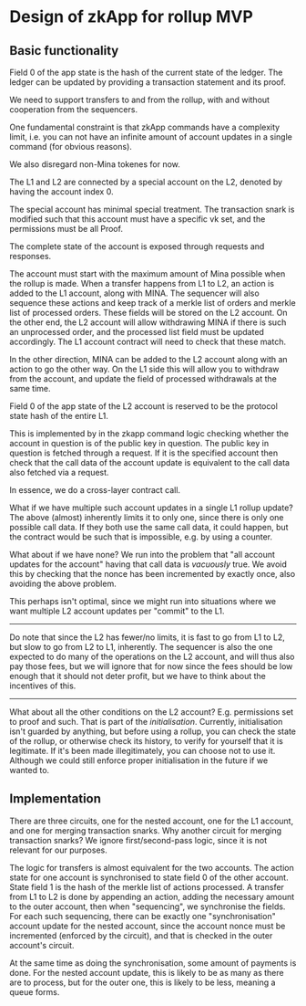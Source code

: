 # Design of zkApp for rollup MVP

## Basic functionality

Field 0 of the app state is the hash of the current state of the ledger.
The ledger can be updated by providing a transaction statement
and its proof.

We need to support transfers to and from the rollup,
with and without cooperation from the sequencers.

One fundamental constraint is that zkApp commands have a complexity limit,
i.e. you can not have an infinite amount of account updates in a single command
(for obvious reasons).

We also disregard non-Mina tokenes for now.

The L1 and L2 are connected by a special account on the L2,
denoted by having the account index 0.

The special account has minimal special treatment.
The transaction snark is modified such that this account
must have a specific vk set,
and the permissions must be all Proof.

The complete state of the account is exposed through requests and responses.

The account must start with the maximum amount of Mina possible when the rollup is made.
When a transfer happens from L1 to L2, an action is added to the L1 account, along with MINA.
The sequencer will also sequence these actions and keep track of a merkle list of
orders and merkle list of processed orders.
These fields will be stored on the L2 account.
On the other end, the L2 account will allow withdrawing MINA if there is such
an unprocessed order, and the processed list field must be updated accordingly.
The L1 account contract will need to check that these match.

In the other direction, MINA can be added to the L2 account along with an action
to go the other way.
On the L1 side this will allow you to withdraw from the account, and update the field
of processed withdrawals at the same time.

Field 0 of the app state of the L2 account is reserved to be the protocol state hash of
the entire L1.

This is implemented by in the zkapp command logic checking whether the account in question
is of the public key in question. The public key in question is fetched through a request.
If it is the specified account then check that the call data of the account update
is equivalent to the call data also fetched via a request.

In essence, we do a cross-layer contract call.

What if we have multiple such account updates in a single L1 rollup update?
The above (almost) inherently limits it to only one, since there is only
one possible call data.
If they both use the same call data, it could happen, but the contract would
be such that is impossible, e.g. by using a counter.

What about if we have none? We run into the problem that "all account updates
for the account" having that call data is _vacuously_ true.
We avoid this by checking that the nonce has been incremented by exactly once,
also avoiding the above problem.

This perhaps isn't optimal, since we might run into situations where we want multiple
L2 account updates per "commit" to the L1.

---

Do note that since the L2 has fewer/no limits, it is fast to go from L1 to L2,
but slow to go from L2 to L1, inherently.
The sequencer is also the one expected to do many of the operations on the L2 account,
and will thus also pay those fees, but we will ignore that for now since the fees should
be low enough that it should not deter profit, but we have to think about the incentives
of this.

---

What about all the other conditions on the L2 account? E.g. permissions set to proof and such.
That is part of the _initialisation_. Currently, initialisation isn't
guarded by anything, but before using a rollup, you can check the state of the rollup,
or otherwise check its history, to verify for yourself that it is legitimate.
If it's been made illegitimately, you can choose not to use it.
Although we could still enforce proper initialisation in the future if we wanted to.

## Implementation

There are three circuits, one for the nested account, one for the L1 account, and one for merging transaction snarks.
Why another circuit for merging transaction snarks? We ignore first/second-pass logic, since it is not relevant for our
purposes.

The logic for transfers is almost equivalent for the two accounts.
The action state for one account is synchronised to state field 0 of the other account.
State field 1 is the hash of the merkle list of actions processed.
A transfer from L1 to L2 is done by appending an action, adding the necessary amount to the outer account,
then when "sequencing", we synchronise the fields.
For each such sequencing, there can be exactly one "synchronisation" account update for the nested account,
since the account nonce must be incremented (enforced by the circuit), and that is checked in the outer account's
circuit.

At the same time as doing the synchronisation, some amount of payments is done.
For the nested account update, this is likely to be as many as there are to process,
but for the outer one, this is likely to be less, meaning a queue forms.
